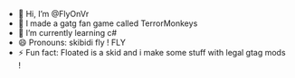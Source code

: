 - 👋 Hi, I’m @FlyOnVr
- 👀 I made a gatg fan game called TerrorMonkeys
- 🌱 I’m currently learning c#
- 😄 Pronouns: skibidi fly ! FLY
- ⚡ Fun fact: Floated is a skid and i make some stuff with legal gtag mods !

<!---
skibidi
--->
